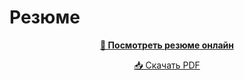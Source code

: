 # Резюме

<div align="center">

**[📄 Посмотреть резюме онлайн](https://gordeyzuev.github.io/resume/)**

[📥 Скачать PDF](cv/resume.pdf)

</div>

